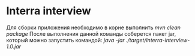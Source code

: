 # Interra interview

Для сборки приложения необходимо в корне выполнить _mvn clean package_
После выполнения данной команды соберется пакет jar, который можно запустить командой:
_java -jar ./target/interra-interview-1.0.jar_